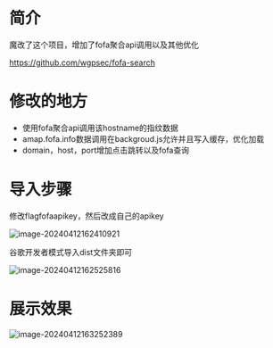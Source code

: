 # 简介

魔改了这个项目，增加了fofa聚合api调用以及其他优化

https://github.com/wgpsec/fofa-search

# 修改的地方

- 使用fofa聚合api调用该hostname的指纹数据
- amap.fofa.info数据调用在backgroud.js允许并且写入缓存，优化加载
- domain，host，port增加点击跳转以及fofa查询



# 导入步骤

修改flagfofaapikey，然后改成自己的apikey

![image-20240412162410921](https://adsry.oss-cn-beijing.aliyuncs.com/img@2/202404121624039.png)



谷歌开发者模式导入dist文件夹即可

![image-20240412162525816](https://adsry.oss-cn-beijing.aliyuncs.com/img@2/202404121625844.png)





# 展示效果

![image-20240412163252389](https://adsry.oss-cn-beijing.aliyuncs.com/img@2/202404121632423.png)
